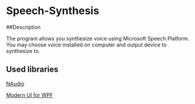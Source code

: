 # Speech-Synthesis

##Description

The program allows you synthesize voice using Microsoft Speech Platform. You may choose voice installed on computer and output device to synthesize to.

## Used libraries
[NAudio](https://www.nuget.org/packages/NAudio/)

[Modern UI for WPF](https://github.com/firstfloorsoftware/mui/)
